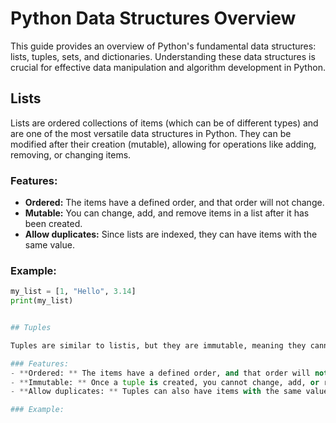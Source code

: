 # Python Data Structures Overview

This guide provides an overview of Python's fundamental data structures: lists, tuples, sets, and dictionaries. Understanding these data structures is crucial for effective data manipulation and algorithm development in Python.

## Lists

Lists are ordered collections of items (which can be of different types) and are one of the most versatile data structures in Python. They can be modified after their creation (mutable), allowing for operations like adding, removing, or changing items.

### Features:
- **Ordered:** The items have a defined order, and that order will not change.
- **Mutable:** You can change, add, and remove items in a list after it has been created.
- **Allow duplicates:** Since lists are indexed, they can have items with the same value.

### Example:
```python
my_list = [1, "Hello", 3.14]
print(my_list)


## Tuples

Tuples are similar to listis, but they are immutable, meaning they cannot be changed after creation. They are used to store collection of items in specific order.

### Features:
- **Ordered: ** The items have a defined order, and that order will not change.
- **Immutable: ** Once a tuple is created, you cannot change, add, or remove items.
- **Allow duplicates: ** Tuples can also have items with the same value.

### Example:

